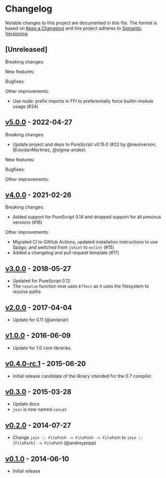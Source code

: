 # Changelog

Notable changes to this project are documented in this file. The format is based on [Keep a Changelog](https://keepachangelog.com/en/1.0.0/) and this project adheres to [Semantic Versioning](https://semver.org/spec/v2.0.0.html).

## [Unreleased]

Breaking changes:

New features:

Bugfixes:

Other improvements:
- Use node: prefix imports in FFI to preferentially force builtin module usage (#24)

## [v5.0.0](https://github.com/purescript-node/purescript-node-path/releases/tag/v5.0.0) - 2022-04-27

Breaking changes:
- Update project and deps to PureScript v0.15.0 (#22 by @nwolverson, @JordanMartinez, @sigma-andex)

New features:

Bugfixes:

Other improvements:

## [v4.0.0](https://github.com/purescript-node/purescript-node-path/releases/tag/v4.0.0) - 2021-02-26

Breaking changes:
  - Added support for PureScript 0.14 and dropped support for all previous versions (#16)

Other improvements:
  - Migrated CI to GitHub Actions, updated installation instructions to use Spago, and switched from `jshint` to `eslint` (#15)
  - Added a changelog and pull request template (#17)

## [v3.0.0](https://github.com/purescript-node/purescript-node-path/releases/tag/v3.0.0) - 2018-05-27

- Updated for PureScript 0.12
- The `resolve` function now uses `Effect` as it uses the filesystem to resolve paths

## [v2.0.0](https://github.com/purescript-node/purescript-node-path/releases/tag/v2.0.0) - 2017-04-04

- Update for 0.11 (@anilanar)

## [v1.0.0](https://github.com/purescript-node/purescript-node-path/releases/tag/v1.0.0) - 2016-06-09

- Update for 1.0 core libraries.

## [v0.4.0-rc.1](https://github.com/purescript-node/purescript-node-path/releases/tag/v0.4.0-rc.1) - 2015-06-20

- Initial release candidate of the library intended for the 0.7 compiler.

## [v0.3.0](https://github.com/purescript-node/purescript-node-path/releases/tag/v0.3.0) - 2015-03-28

- Update docs
- `join` is now named `concat`

## [v0.2.0](https://github.com/purescript-node/purescript-node-path/releases/tag/v0.2.0) - 2014-07-27

- Change `join :: FilePath -> FilePath -> FilePath` to `join :: [FilePath] -> FilePath` (@andreypopp)

## [v0.1.0](https://github.com/purescript-node/purescript-node-path/releases/tag/v0.1.0) - 2014-06-10

- Initial release
